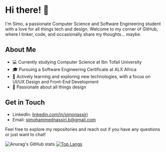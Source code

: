 # Hi there! 👋

I'm Simo, a passionate Computer Science and Software Engineering student with a love for all things tech and design. 
Welcome to my corner of GitHub, where I tinker, code, and occasionally share my thoughts... maybe.

## About Me
- 💻 Currently studying Computer Science at Ibn Tofail University
- 🎓 Pursuing a Software Engineering Certificate at ALX Africa
- 🌱 Actively learning and exploring new technologies, with a focus on UI/UX Design and Front-End Development
- 🎨 Passionate about all things design

## Get in Touch
- LinkedIn: [linkedin.com/in/simonassiri](https://www.linkedin.com/in/simonassiri)
- Email: [simohammednassiri.b@gmail.com](simohammednassiri.b@gmail.com)

Feel free to explore my repositories and reach out if you have any questions or just want to chat!

![Anurag's GitHub stats](https://github-readme-stats.vercel.app/api?username=puncharm255&show_icons=true&theme=graywhite)
[![Top Langs](https://github-readme-stats.vercel.app/api/top-langs/?username=puncharm255&layout=compact)](https://github.com/anuraghazra/github-readme-stats)
